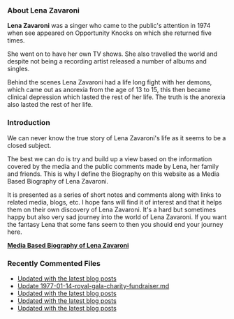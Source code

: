 ### About Lena Zavaroni

<p><strong>Lena Zavaroni</strong> was a singer who came to the public's attention in 1974 when see appeared on Opportunity Knocks on which she returned five times.</p>

<p>She went on to have her own TV shows. She also travelled the world and despite not being a recording artist released a number of albums and singles.</p>

<p>Behind the scenes Lena Zavaroni had a life long fight with her demons, which came out as anorexia from the age of 13 to 15, this then became clinical depression which lasted the rest of her life. The truth is the anorexia also lasted the rest of her life.</p>

### Introduction

<p>We can never know the true story of Lena Zavaroni's life as it seems to be a closed subject.</p>

<p>The best we can do is try and build up a view based on the information covered by the media and the public comments made by Lena, her family and friends. This is why I define the Biography on this website as a Media Based Biography of Lena Zavaroni.</p>

<p>It is presented as a series of short notes and comments along with links to related media, blogs, etc. I hope fans will find it of interest and that it helps them on their own discovery of Lena Zavaroni. It's a hard but sometimes happy but also very sad journey into the world of Lena Zavaroni. If you want the fantasy Lena that some fans seem to then you should end your journey here.</p>

<a href="https://fanzoflenazavaroni.github.io/biography/lena-zavaroni/"><strong>Media Based Biography of Lena Zavaroni</strong></a>

### Recently Commented Files

<!-- BLOG-POST-LIST:START -->
- [Updated with the latest blog posts](https://github.com/FanzOfLenaZavaroni/fanzoflenazavaroni.github.io/commit/d79d149d21c281d4b9198064089f62230f200443)
- [Update 1977-01-14-royal-gala-charity-fundraiser.md](https://github.com/FanzOfLenaZavaroni/fanzoflenazavaroni.github.io/commit/5d34457f7f5abc4598bdd5a539fe892ede74f6c8)
- [Updated with the latest blog posts](https://github.com/FanzOfLenaZavaroni/fanzoflenazavaroni.github.io/commit/dc5ef86a0c58e73ca3c551e09225e4c183a4fd77)
- [Updated with the latest blog posts](https://github.com/FanzOfLenaZavaroni/fanzoflenazavaroni.github.io/commit/f25c88316b68b5301058f00b3b8e79186684b84f)
- [Updated with the latest blog posts](https://github.com/FanzOfLenaZavaroni/fanzoflenazavaroni.github.io/commit/60a103fbbd733f139bf3353083c5b7212f95fdd4)
<!-- BLOG-POST-LIST:END -->
